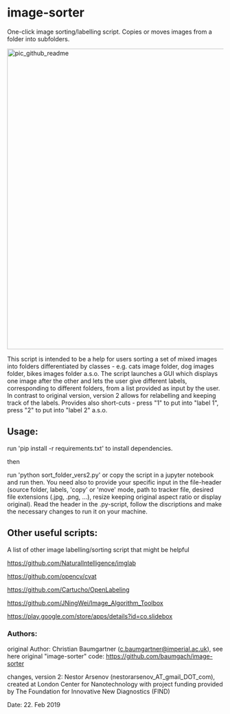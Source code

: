 # image-sorter
One-click image sorting/labelling script. Copies or moves images from a folder into subfolders.

<img width="700" alt="pic_github_readme" src="https://user-images.githubusercontent.com/16193553/53246066-89bfd680-36a7-11e9-9eaf-9adee0b8efa1.png">


This script is intended to be a help for users sorting a set of mixed images into folders differentiated by classes - e.g. cats image folder, dog images folder, bikes images folder a.s.o. The script launches a GUI which displays one image after the other and lets the user give different labels, corresponding to different folders, from a list provided as input by the user. In contrast to original version, version 2 allows for relabelling and keeping track of the labels. Provides also short-cuts - press "1" to put into "label 1", press "2" to put into "label 2" a.s.o.

## Usage:

run 'pip install -r requirements.txt' to install dependencies. 

then

run 'python sort_folder_vers2.py' or copy the script in a jupyter notebook and run then. You need also to provide your specific input in the file-header (source folder, labels, 'copy' or 'move' mode, path to tracker file, desired file extensions (.jpg, .png, ...), resize keeping original aspect ratio or display original). Read the header in the .py-script, follow the discriptions and make the necessary changes to run it on your machine.

## Other useful scripts:
A list of other image labelling/sorting script that might be helpful

https://github.com/NaturalIntelligence/imglab

https://github.com/opencv/cvat

https://github.com/Cartucho/OpenLabeling

https://github.com/JNingWei/Image_Algorithm_Toolbox

https://play.google.com/store/apps/details?id=co.slidebox

### Authors:
original Author: Christian Baumgartner (c.baumgartner@imperial.ac.uk),
see here original "image-sorter" code: https://github.com/baumgach/image-sorter

changes, version 2: Nestor Arsenov (nestorarsenov_AT_gmail_DOT_com), created at London Center for Nanotechnology with project funding provided by The Foundation for Innovative New Diagnostics (FIND)

Date: 22. Feb 2019
